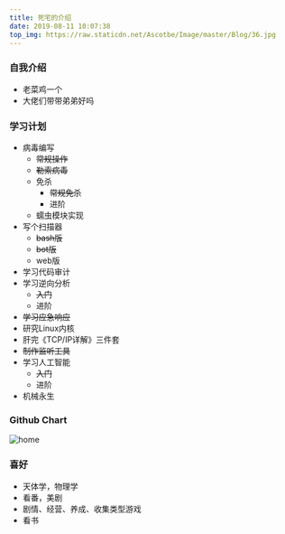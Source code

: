 ```yaml
---
title: 死宅的介绍
date: 2019-08-11 10:07:38
top_img: https://raw.staticdn.net/Ascotbe/Image/master/Blog/36.jpg
---
```


### 自我介绍

- 老菜鸡一个
- 大佬们带带弟弟好吗

### 学习计划

- 病毒编写
  - ~~常规操作~~
  - ~~勒索病毒~~
  - 免杀
    - ~~常规免杀~~
    - 进阶
  - 蠕虫模块实现
- 写个扫描器
  - ~~bash版~~
  - ~~bot版~~
  - web版
- 学习代码审计
- 学习逆向分析
  - ~~入门~~
  - 进阶
- ~~学习应急响应~~
- 研究Linux内核
- 肝完《TCP/IP详解》三件套
- ~~制作监听工具~~
- 学习人工智能
  - ~~入门~~
  - 进阶
- 机械永生

### Github Chart

![home](https://ghchart.rshah.org/Ascotbe)

### 喜好

- 天体学，物理学
- 看番，美剧
- 剧情、经营、养成、收集类型游戏
- 看书